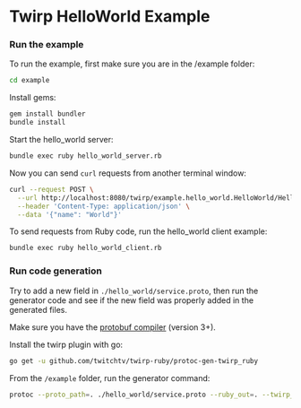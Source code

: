 # Twirp HelloWorld Example

### Run the example

To run the example, first make sure you are in the /example folder:
```sh
cd example
```

Install gems:
```sh
gem install bundler
bundle install
```

Start the hello_world server:
```sh
bundle exec ruby hello_world_server.rb
```

Now you can send `curl` requests from another terminal window:
```sh
curl --request POST \
  --url http://localhost:8080/twirp/example.hello_world.HelloWorld/Hello \
  --header 'Content-Type: application/json' \
  --data '{"name": "World"}'
```

To send requests from Ruby code, run the hello_world client example:
```sh
bundle exec ruby hello_world_client.rb
```

### Run code generation

Try to add a new field in `./hello_world/service.proto`, then run the generator code and see if the new field was properly added in the generated files.

Make sure you have the [protobuf compiler](https://github.com/golang/protobuf) (version 3+).

Install the twirp plugin with go:
```sh
go get -u github.com/twitchtv/twirp-ruby/protoc-gen-twirp_ruby
```

From the `/example` folder, run the generator command:
```sh
protoc --proto_path=. ./hello_world/service.proto --ruby_out=. --twirp_ruby_out=.
```
